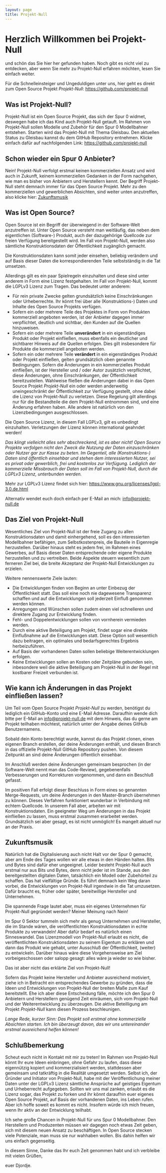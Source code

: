 ```yaml
---
layout: page
title: Projekt-Null
---
```

# Herzlich Willkommen bei Projekt-Null

und schön das Sie hier her gefunden haben. Noch gibt es nicht viel zu entdecken, aber wenn Sie mehr zu Projekt-Null erfahren möchten, lesen Sie einfach weiter.

Für die Schnelleinsteiger und Ungeduldigen unter uns, hier geht es direkt zum Open Source Projekt *Projekt-Null*: https://github.com/projekt-null

## Was ist Projekt-Null?

Projekt-Null ist ein Open Source Projekt, das sich der Spur 0 widmet,  deswegen habe ich das Kind auch Projekt-Null getauft. Im Rahmen von Projekt-Null sollen Modelle und Zubehör für den Spur 0 Modellbahner entstehen. Starten wird das Projekt-Null mit Thema Gleisbau. Den aktuellen Status zu Gleisbau kannst du dem GitHub Repository entnehmen. Klicke einfach dafür auf nachfolgenden Link:  https://github.com/projekt-null

## Schon wieder ein Spur 0 Anbieter?

Nein! Projekt-Null verfolgt erstmal keinen kommerziellen Ansatz und wird auch in Zukunft, keinem kommerziellen Gedanken in der Form nachgehen, wie man es bisher von Anbietern und Herstellern kennt. Der Begriff Projekt-Null steht demnach immer für das Open Source Projekt. Mehr zu den kommerziellen und gewerblichen Absichten, sind weiter unten anzutreffen, also klicke hier: [Zukunftsmusik](##Zukunftsmusik)

## Was ist Open Source?

Open Source ist ein Begriff der überwiegend in der Software-Welt anzutreffen ist. Unter Open Source versteht man weitläufig, das neben dem eigentlichen (Software-) Produkt, auch der dazugehörige Quellcode zur freien Verfügung bereitgestellt wird. Im Fall von Projekt-Null, werden also sämtliche Konstruktionsdaten der Öffentlichkeit zugänglich gemacht. 

Die Konstruktionsdaten kann somit jeder einsehen, beliebig verändern und auf Basis dieser Daten die korrespondierenden Teile selbstständig in die Tat umsetzen. 

Allerdings gilt es ein paar Spielregeln einzuhalten und diese sind unter anderem in Form eine Lizenz festgehalten. Im Fall von Projekt-Null, kommt die LGPLv3 Lizenz zum Tragen. Das bedeutet unter anderem:

- Für rein private Zwecke gelten grundsätzlich keine Einschränkungen oder Urheberrechte. Ihr könnt frei über alle (Konstruktions-) Daten und Inhalte des Open Source Projekts verfügen.
- Sofern ein oder mehrere Teile des Projektes in Form von Produkten kommerziell angeboten werden, ist der Anbieter dagegen immer verpflichtet, deutlich und sichtbar, den Kunden auf die Quellen hinzuweisen. 
- Sofern ein oder mehrere Teile **unverändert** in ein eigenständiges Produkt oder Projekt einfließen, muss ebenfalls ein deutlicher und sichtbarer Hinweis auf die Quellen erfolgen. Dies gilt insbesondere für Produkte die kommerziell angeboten werden. 
- Sofern ein oder mehrere Teile **verändert** in ein eigenständiges Produkt oder Projekt einfließen, gelten grundsätzlich oben genannte Bedingungen. Sofern die Änderungen in ein kommerzielles Produkt einfließen, ist der Hersteller und / oder Autor zusätzlich verpflichtet, diese Änderungen, ohne Einschränkungen, der Öffentlichkeit bereitzustellen. Wahlweise fließen die Änderungen dabei in das Open Source Projekt *Projekt-Null* ein oder werden anderweitig uneingeschränkt der Öffentlichkeit zur Verfügung gestellt, ohne dabei die Lizenz von Projekt-Null zu verletzen. Diese Regelung gilt allerdings nur für die Bestandteile die dem Projekt-Null entnommen sind, und eine Änderung erfahren haben. Alle andere ist natürlich von den Lizenzbedingungen ausgeschlossen. 

Die Open Source Lizenz, in diesem Fall LGPLv3, gilt es unbedingt einzuhalten. Verletzungen der Lizenz können international geahndet werden!

*Das klingt vielleicht alles sehr abschreckend, ist es aber nicht! Open Source Projekte verfolgen nicht den Zweck die Nutzung der Daten einzuschränken oder Nutzer gar zur Kasse zu beten. Im Gegenteil, alle (Konstruktions-) Daten sind öffentlich einsehbar und stehen dem interessierten Nutzer, sei es privat oder gewerblich, frei und kostenlos zur Verfügung. Lediglich der kommerzielle Missbrauch der Daten soll im Fall von Projekt-Null, durch die LGPLv3 Lizenz, unterbunden werden.*

Mehr zur LGPLv3 Lizenz findet sich hier: https://www.gnu.org/licenses/lgpl-3.0.de.html

Alternativ wendet euch doch einfach per E-Mail an mich: info@projekt-null.de

## Das Ziel von Projekt-Null

Wesentliches Ziel von Projekt-Null ist der freie Zugang zu allen Konstruktionsdaten und damit einhergehend, soll es den interessierten Modellbahner befähigen, zum Selbstkostenpreis, die Bauteile in Eigenregie herzustellen. Darüber hinaus steht es jedem frei, im Rahmen eines Gewerbes, auf Basis dieser Daten entsprechende oder eigene Produkte herzustellen und zu vertreiben. Beide Aspekte steuern wesentlich zum ferneren Ziel bei, die breite Akzeptanz der Projekt-Null Entwicklungen zu erzielen.

Weitere nennenswerte Ziele lauten:

- Die Entwicklungen finden von Beginn an unter Einbezug der Öffentlichkeit statt. Das soll eine noch nie dagewesene Transparenz schaffen und auf die Entwicklungen soll jederzeit Einfluß genommen werden können. 
- Anregungen und Wünschen sollen zudem einen viel schnelleren und direktere Zugang zur Entwicklung finden.
- Fehl- und Doppelentwicklungen sollen von vornherein vermieden werden.
- Durch eine aktive Beteiligung am Projekt, findet sogar eine direkte Einflußnahme auf die Entwicklungen statt. Diese Option soll wesentlich dazu beitragen, ein optimales und bedarfsgerechtes Ergebnis herbeizuführen.
- Auf Basis der vorhandenen Daten sollen beliebige Weiterentwicklungen erfolgen.
- Keine Entwicklungen sollen an Kosten oder Zeitpläne gebunden sein, inbesondere weil die aktive Beteiligung am Projekt-Null in der Regel mit kostbarer Freizeit verbunden ist.

## Wie kann ich Änderungen in das Projekt einfließen lassen?

Um Teil vom Open Source Projekt *Projekt-Null* zu werden, benötigst du lediglich ein GitHub-Konto und eine E-Mail Adresse. Daraufhin wende dich bitte per E-Mail an info@projekt-null.de mit dem Hinweis, das du gerne am Projekt teilhaben möchtest, natürlich unter der Angabe deines GitHub Benutzernamens. 

Sobald dein Konto berechtigt wurde, kannst du das Projekt clonen, einen eigenen Branch erstellen, der deine Änderungen enthält, und diesen Branch in das offizielle Projekt-Null GitHub Repository pushen. Von diesem Zeitpunkt an sind deine Änderungen öffentlich einsehbar. 

Im Anschluß werden deine Änderungen gemeinsam besprochen (in der Software-Welt nennt man das Code-Review), gegebenenfalls Verbesserungen und Korrekturen vorgenommen, und dann ein Beschluß gefasst.

Im positiven Fall erfolgt dieser Beschluss in Form eines so genannten Merge-Requests, um deine Änderungen in den Master-Branch übernehmen zu können. Dieses Verfahren funktioniert wunderbar in Verbindung mit echtem Quellcode. In unserem Fall aber, arbeiten wir mit Konstruktionsdaten. Ein geeigneter Weg um Änderungen in das Projekt einfließen zu lassen, muss erstmal zusammen erarbeitet werden. Grundsätzlich sei aber gesagt, es ist nicht unmöglich! Es mangelt aktuell nur an der Praxis.

## Zukunftsmusik

Natürlich hat die Digitalisierung auch nicht Halt vor der Spur 0 gemacht, aber am Ende des Tages wollen wir alle etwas in den Händen halten. Bits und Bytes sind dafür eher ungeeignet. Leider besteht Projekt-Null auch erstmal nur aus Bits und Bytes, denn nicht jeder ist im Stande, aus den bereitgestellten digitalen Daten, tatsächlich ein Modell oder Zubehörteil zu schaffen. Das hat vielfältige Gründe. Es führt demnach kein Weg daran vorbei, die Entwicklungen von Projekt-Null irgendwie in die Tat umzusetzen. Dafür braucht es, früher oder später, bereitwillige Hersteller und Unternehmen.

Die spannende Frage lautet aber, muss ein eigenes Unternehmen für Projekt-Null gegründet werden? Meiner Meinung nach Nein!

Im Spur 0 Sektor tummeln sich mehr als genug Unternehmen und Hersteller, die im Stande wären, die veröffentlichten Konstruktionsdaten in echte Produkte zu verwandeln! Aber dafür bedarf es natürlich einen Sinneswandel. Das Lizenzmodell von Projekt-Null erlaubt es nicht, die veröffentlichten Konstruktionsdaten zu seinem Eigentum zu erklären und dann das Produkt wie gehabt, unter Ausschluß der Öffentlichkeit, (weiter) zu entwickeln. Darüber hinaus wäre diese Vorgehensweise am Ziel vorbeigeschossen oder salopp gesagt: alles wäre ja wieder so wie bisher.

Das ist aber nicht das erklärte Ziel von Projekt-Null!

Sofern das Projekt keine Hersteller und Anbieter ausreichend motiviert, ziehe ich in Betracht ein entsprechendes Gewerbe zu gründen, dass die Ideen und Entwicklungen von Projekt-Null der breiten Maße zum Kauf bereitstellt. Ehe ich aber diese Entscheidung fälle, möchte ich den Spur 0 Anbietern und Herstellern genügend Zeit einräumen, sich vom Projekt-Null und der Weiterentwicklung zu überzeugen. Die aktive Beteilligung am Projekt *Projekt-Null* kann diesen Prozess beschleunigen.

*Lange Rede, kurzer Sinn: Das Projekt soll erstmal ohne kommerzielle Absichten starten. Ich bin überzeugt davon, das wir uns untereinander erstmal ausreichend helfen können!*

## Schlußbemerkung

Scheut euch nicht in Kontakt mit mir zu treten! Im Rahmen von Projekt-Null könnt Ihr eure Ideen einbringen, ohne Gefahr zu laufen, dass diese eigennützig kopiert und kommerzialisiert werden, stattdessen aber gemeinsam und tatkräftig in die Realität umgesetzt werden. Selbst ich, der Gründer und Initiator von Projekt-Null, habe mit der Veröffentlichung meiner Daten unter der LGPLv3 Lizenz sämtliche Ansprüche auf geistiges Eigentum und Urheberrecht aufgegeben. Sollten wir uns mal zanken, erlaubt es die Lizenz sogar, das Projekt zu forken und ihr könnt daraufhin euer eigenes Open Source Projekt, auf Basis der vorhandenen Daten, ins Leben rufen. Aber ich hoffe soweit es kommt es nicht. Insofern würde ich mich freuen, wenn Ihr aktiv an der Entwicklung teilhabt.

Ich sehe große Chancen in Projekt-Null für uns Spur 0 Modellbahner. Den Herstellern und Produzenten müssen wir dagegen noch etwas Zeit geben, sich mit diesem neuen Ansatz zu beschäftigen. In Open Source stecken viele Potenziale, man muss sie nur wahhaben wollen. Bis dahin helfen wir uns einfach gegenseitig.

In diesem Sinne, Danke das Ihr euch Zeit genommen habt und ich verbleibe mit vielen Grüßen,

euer Djordje.